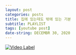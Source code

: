 ```yaml
---
layout: post
categories: posts
title: 집에 있는데도 밖에 있는 기분
subtitle: PLAYLIST
tags: [youtube post]
date-string: DECEMBR 30, 2020
---
```


[![Video Label](http://img.youtube.com/vi/WuevTZJwewE/0.jpg)](https://youtu.be/WuevTZJwewE)
